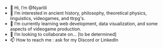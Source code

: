 - 👋 Hi, I’m @Nyarlili
- 👀 I’m interested in ancient history, philosophy, theoretical physics, linguistics, videogames, and ttrpg's.
- 🌱 I’m currently learning web development, data visualization, and some aspects of videogame production.
- 💞️ I’m looking to collaborate on... [to be determined]
- 📫 How to reach me : ask for my Discord or LinkedIn

<!---
Nyarlili/Nyarlili is a ✨ special ✨ repository because its `README.md` (this file) appears on your GitHub profile.
You can click the Preview link to take a look at your changes.
--->
